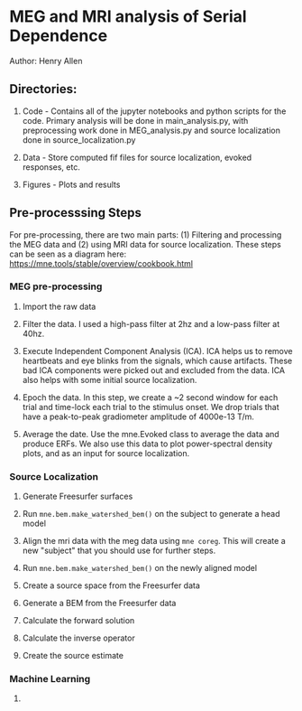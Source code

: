 # MEG and MRI analysis of Serial Dependence

Author: Henry Allen

## Directories:
1. Code - Contains all of the jupyter notebooks and python scripts for the code. Primary analysis will be done in main_analysis.py, with preprocessing work done in 
MEG_analysis.py and source localization done in source_localization.py

2. Data - Store computed fif files for source localization, evoked responses, etc.

3. Figures - Plots and results


## Pre-processsing Steps

For pre-processing, there are two main parts: (1) Filtering and processing the MEG data and (2) using MRI data for source localization. These steps can be seen as a diagram here:
https://mne.tools/stable/overview/cookbook.html

### MEG pre-processing
1. Import the raw data

2. Filter the data. I used a high-pass filter at 2hz and a low-pass filter at 40hz.

3. Execute Independent Component Analysis (ICA). ICA helps us to remove heartbeats and eye blinks from the signals, which cause artifacts. These bad ICA components were picked out and excluded from the data. ICA also helps with some initial source localization.

4. Epoch the data. In this step, we create a ~2 second window for each trial and time-lock each trial to the stimulus onset. We drop trials that have a peak-to-peak gradiometer amplitude of 4000e-13 T/m.

5. Average the date. Use the mne.Evoked class to average the data and produce ERFs. We also use this data to plot power-spectral density plots, and as an input for source localization.

### Source Localization
1. Generate Freesurfer surfaces

2.  Run `mne.bem.make_watershed_bem()` on the subject to generate a head model

2. Align the mri data with the meg data using `mne coreg`. This will create a new "subject" that you should use for further steps.

3. Run `mne.bem.make_watershed_bem()` on the newly aligned model

4. Create a source space from the Freesurfer data

5. Generate a BEM from the Freesurfer data

6. Calculate the forward solution

7. Calculate the inverse operator

8. Create the source estimate


### Machine Learning
1. 